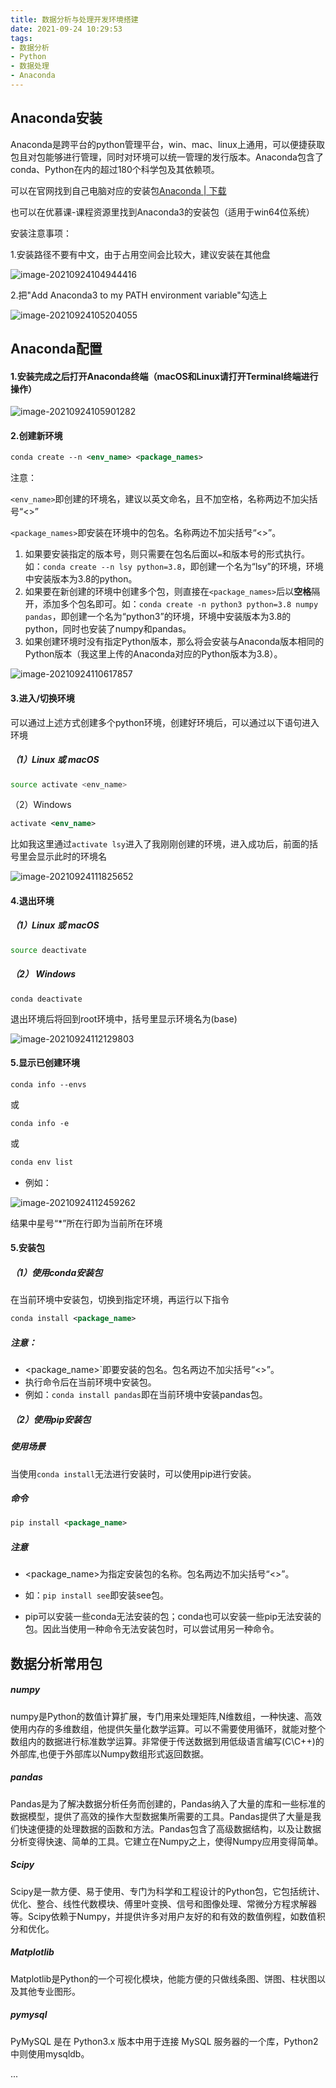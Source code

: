 ```yaml
---
title: 数据分析与处理开发环境搭建
date: 2021-09-24 10:29:53
tags:
- 数据分析
- Python
- 数据处理
- Anaconda
---
```


## Anaconda安装

Anaconda是跨平台的python管理平台，win、mac、linux上通用，可以便捷获取包且对包能够进行管理，同时对环境可以统一管理的发行版本。Anaconda包含了conda、Python在内的超过180个科学包及其依赖项。

可以在官网找到自己电脑对应的安装包[Anaconda | 下载](https://www.anaconda.com/products/individual#Downloads)

也可以在优慕课-课程资源里找到Anaconda3的安装包（适用于win64位系统）

安装注意事项：

1.安装路径不要有中文，由于占用空间会比较大，建议安装在其他盘

![image-20210924104944416](https://i.loli.net/2021/09/24/lbczh26IZSGwnkP.png)

2.把"Add Anaconda3 to my PATH environment variable"勾选上

![image-20210924105204055](https://i.loli.net/2021/09/24/OYklXh5HwVnGDRU.png)

## Anaconda配置

#### 1.安装完成之后打开Anaconda终端（macOS和Linux请打开Terminal终端进行操作）

![image-20210924105901282](https://i.loli.net/2021/09/24/ZcOoNXRdTkSx6GV.png)

#### 2.创建新环境

```xml
conda create --n <env_name> <package_names>
```

注意：

`<env_name>`即创建的环境名，建议以英文命名，且不加空格，名称两边不加尖括号“<>”

`<package_names>`即安装在环境中的包名。名称两边不加尖括号“<>”。

1. 如果要安装指定的版本号，则只需要在包名后面以`=`和版本号的形式执行。如：`conda create --n lsy python=3.8`，即创建一个名为“lsy”的环境，环境中安装版本为3.8的python。
2. 如果要在新创建的环境中创建多个包，则直接在`<package_names>`后以**空格**隔开，添加多个包名即可。如：`conda create -n python3 python=3.8 numpy pandas`，即创建一个名为“python3”的环境，环境中安装版本为3.8的python，同时也安装了numpy和pandas。
3. 如果创建环境时没有指定Python版本，那么将会安装与Anaconda版本相同的Python版本（我这里上传的Anaconda对应的Python版本为3.8）。

![image-20210924110617857](https://i.loli.net/2021/09/24/jEDXug5yUKbLfPa.png)



#### 3.进入/切换环境

可以通过上述方式创建多个python环境，创建好环境后，可以通过以下语句进入环境

##### （1）Linux 或 macOS

```bash
source activate <env_name>
```

（2）Windows

```xml
activate <env_name>
```

比如我这里通过`activate lsy`进入了我刚刚创建的环境，进入成功后，前面的括号里会显示此时的环境名

![image-20210924111825652](https://i.loli.net/2021/09/24/ioGxLs1vByzAp5D.png)

#### 4.退出环境

##### （1）Linux 或 macOS

```bash
source deactivate
```

##### （2） Windows

```undefined
conda deactivate
```

退出环境后将回到root环境中，括号里显示环境名为(base)

![image-20210924112129803](https://i.loli.net/2021/09/24/yCKpuqAlS2OhnMN.png)

#### 5.显示已创建环境

```undefined
conda info --envs
```

或

```undefined
conda info -e
```

或

```cpp
conda env list
```

- 例如：

![image-20210924112459262](https://i.loli.net/2021/09/24/DeAxJymTzl4QVpL.png)

结果中星号“*”所在行即为当前所在环境

#### 5.安装包

##### （1）使用conda安装包

在当前环境中安装包，切换到指定环境，再运行以下指令

```xml
conda install <package_name>
```

##### 注意：

- <package_name>`即要安装的包名。包名两边不加尖括号“<>”。
- 执行命令后在当前环境中安装包。
- 例如：`conda install pandas`即在当前环境中安装pandas包。

##### （2）使用pip安装包

#####  使用场景

当使用`conda install`无法进行安装时，可以使用pip进行安装。

#####  命令

```xml
pip install <package_name>
```

##### 注意

- <package_name>为指定安装包的名称。包名两边不加尖括号“<>”。

- 如：`pip install see`即安装see包。

- pip可以安装一些conda无法安装的包；conda也可以安装一些pip无法安装的包。因此当使用一种命令无法安装包时，可以尝试用另一种命令。

## 数据分析常用包

  

##### numpy

numpy是Python的数值计算扩展，专门用来处理矩阵,N维数组，一种快速、高效使用内存的多维数组，他提供矢量化数学运算。可以不需要使用循环，就能对整个数组内的数据进行标准数学运算。非常便于传送数据到用低级语言编写(C\C++)的外部库,也便于外部库以Numpy数组形式返回数据。

##### pandas

Pandas是为了解决数据分析任务而创建的，Pandas纳入了大量的库和一些标准的数据模型，提供了高效的操作大型数据集所需要的工具。Pandas提供了大量是我们快速便捷的处理数据的函数和方法。Pandas包含了高级数据结构，以及让数据分析变得快速、简单的工具。它建立在Numpy之上，使得Numpy应用变得简单。

##### Scipy

Scipy是一款方便、易于使用、专门为科学和工程设计的Python包，它包括统计、优化、整合、线性代数模块、傅里叶变换、信号和图像处理、常微分方程求解器等。Scipy依赖于Numpy，并提供许多对用户友好的和有效的数值例程，如数值积分和优化。

##### Matplotlib

Matplotlib是Python的一个可视化模块，他能方便的只做线条图、饼图、柱状图以及其他专业图形。

##### pymysql

PyMySQL 是在 Python3.x 版本中用于连接 MySQL 服务器的一个库，Python2中则使用mysqldb。

...

